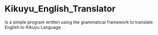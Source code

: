 # Kikuyu_English_Translator

Is a simple program written using the grammatical framework to translate English to Kikuyu Language
